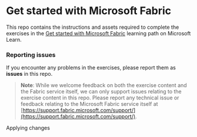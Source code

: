 # Get started with Microsoft Fabric

This repo contains the instructions and assets required to complete the exercises in the [Get started with Microsoft Fabric](https://aka.ms/learn-fabric) learning path on Microsoft Learn.

### Reporting issues

If you encounter any problems in the exercises, please report them as **issues** in this repo.

> **Note**: While we welcome feedback on both the exercise content and the Fabric service itself, we can only support issues relating to the exercise content in this repo. Please report any technical issue or feedback relating to the Microsoft Fabric service itself at [https://support.fabric.microsoft.com/support/](https://support.fabric.microsoft.com/support/).


Applying changes
